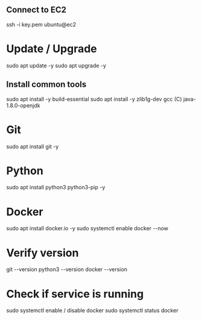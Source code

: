 ## Connect to EC2
ssh -i key.pem ubuntu@ec2

# Update / Upgrade
sudo apt update -y
sudo apt upgrade -y

## Install common tools
sudo apt install -y build-essential
sudo apt install -y zlib1g-dev
gcc (C)
java-1.8.0-openjdk

# Git
sudo apt install git -y

# Python
sudo apt install python3 python3-pip -y

# Docker
sudo apt install docker.io -y
sudo systemctl enable docker --now

# Verify version
git --version
python3 --version
docker --version

# Check if service is running
sudo systemctl enable / disable docker
sudo systemctl status docker